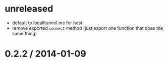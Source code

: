 # unreleased

* default to localltunnel.me for host
* remove exported `connect` method (just export one function that does the same thing)

# 0.2.2 / 2014-01-09
